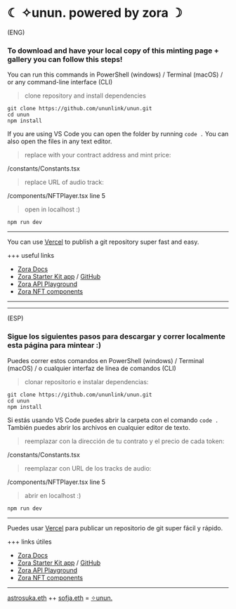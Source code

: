 # ☾ ✧unun. powered by zora ☽

(ENG)
### To download and have your local copy of this minting page + gallery you can follow this steps!
You can run this commands in PowerShell (windows) / Terminal (macOS) / or any command-line interface (CLI)

> clone repository and install dependencies

```
git clone https://github.com/ununlink/unun.git
cd unun
npm install
```     
     
If you are using VS Code you can open the folder by running `code .`
You can also open the files in any text editor.
    
> replace with your contract address and mint price:

/constants/Constants.tsx

> replace URL of audio track: 

/components/NFTPlayer.tsx line 5    

> open in localhost :)
```
npm run dev
```
    
***    
    
You can use [Vercel](https://vercel.com/) to publish a git repository super fast and easy.    
     
+++ useful links 
- [Zora Docs](https://docs.zora.co/)
- [Zora Starter Kit app](https://zora-starter-kit.vercel.app/create) / [GitHub](https://github.com/0xTranqui/zora-starter-kit)
- [Zora API Playground](https://playground.api.zora.co/)
- [Zora NFT components](https://ourzora.github.io/nft-components/?path=/story/introduction--page)

***
***
(ESP)
### Sigue los siguientes pasos para descargar y correr localmente esta página para mintear :)
Puedes correr estos comandos en PowerShell (windows) / Terminal (macOS) / o cualquier interfaz de línea de comandos (CLI)

> clonar repositorio e instalar dependencias:

```
git clone https://github.com/ununlink/unun.git
cd unun
npm install
```     

Si estás usando VS Code puedes abrir la carpeta con el comando `code .`
También puedes abrir los archivos en cualquier editor de texto.
    
> reemplazar con la dirección de tu contrato y el precio de cada token:

/constants/Constants.tsx

> reemplazar con URL de los tracks de audio: 

/components/NFTPlayer.tsx line 5    

> abrir en localhost :)
```
npm run dev
```
    
***    
 
Puedes usar [Vercel](https://vercel.com/) para publicar un repositorio de git super fácil y rápido.    
     
+++ links útiles 
- [Zora Docs](https://docs.zora.co/)
- [Zora Starter Kit app](https://zora-starter-kit.vercel.app/create) / [GitHub](https://github.com/0xTranqui/zora-starter-kit)
- [Zora API Playground](https://playground.api.zora.co/)
- [Zora NFT components](https://ourzora.github.io/nft-components/?path=/story/introduction--page)

***

[astrosuka.eth](https://twitter.com/Astrosuka) ++ [sofja.eth](https://twitter.com/_sofffja) = [✧unun.](https://twitter.com/ununlink)
